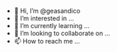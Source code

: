 - 👋 Hi, I’m @geasandico
- 👀 I’m interested in ...
- 🌱 I’m currently learning ...
- 💞️ I’m looking to collaborate on ...
- 📫 How to reach me ...

<!---
geasandico/geasandico is a ✨ special ✨ repository because its `README.md` (this file) appears on your GitHub profile.
You can click the Preview link to take a look at your changes.
--->
